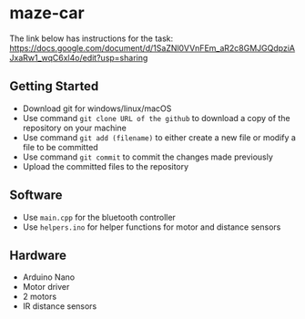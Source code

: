 # maze-car

The link below has instructions for the task:
https://docs.google.com/document/d/1SaZNl0VVnFEm_aR2c8GMJGQdpziAJxaRw1_wqC6xl4o/edit?usp=sharing

## Getting Started
- Download git for windows/linux/macOS
- Use command `git clone URL of the github` to download a copy of the repository on your machine
- Use command `git add (filename)` to either create a new file or modify a file to be committed
- Use command `git commit` to commit the changes made previously
- Upload the committed files to the repository 

## Software
- Use `main.cpp` for the bluetooth controller
- Use `helpers.ino` for helper functions for motor and distance sensors

## Hardware
- Arduino Nano
- Motor driver
- 2 motors
- IR distance sensors

